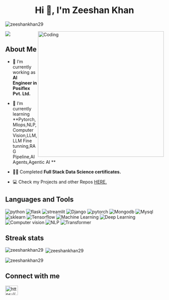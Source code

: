 <h1 align="center">Hi 👋, I'm Zeeshan Khan</h1>
<p align="left"> <img src="https://komarev.com/ghpvc/?username=zeeshankhan29&label=Profile%20views&color=0e75b6&style=flat" alt="zeeshankhan29" /> </p>
<img src='https://readme-typing-svg.herokuapp.com/?font=ubuntu&color=16A085&center=true&lines=Data+Scientist%20@%20iNeuron;Data+Enthusiast'/>
<img align="right" alt="Coding" width="400" src="https://www.isical.ac.in/~tihisi/Advt/WMLDS/images/deepLearning.gif">


## **About Me**

- 🔭 I’m currently working as **AI Engineer in Posiflex Pvt. Ltd.**

- 🌱 I’m currently learning **Pytorch,Mlops,NLP,Computer Vision,LLM,LLM Fine tunning,RAG Pipeline,AI Agents,Agentic AI **

- 👨‍💻 Completed **Full Stack Data Science certificates.** 

- 💻 Check my Projects and other Repos [HERE.](https://github.com/Zeeshankhan29?tab=repositories)


## Languages and Tools

<p>
<a><img src="https://img.shields.io/badge/Python-FFD43B?style=for-the-badge&logo=python&logoColor=darkgreen" alt="python"/></a>
<a><img src="https://img.shields.io/badge/flask-181818?style=for-the-badge&logo=openai&logoColor=white" alt="flask"/></a>
<a><img src="https://img.shields.io/badge/streamlit-181818?style=for-the-badge&logo=openai&logoColor=green" alt="streamlit"/></a>
<a><img src="https://img.shields.io/badge/Django-%23EE4C2C.svg?style=for-the-badge&logo=Django&logoColor=white" alt="Django"/></a>
<a><img src="https://img.shields.io/badge/pytorch-%23EE4C2C.svg?style=for-the-badge&logo=Django&logoColor=white" alt="pytorch"/></a>
<a><img src="https://img.shields.io/badge/Mongodb-FFD43B?style=for-the-badge&logo=python&logoColor=darkgreen" alt="Mongodb"/></a>
<a><img src="https://img.shields.io/badge/Mysql-181818?style=for-the-badge&logo=openai&logoColor=white" alt="Mysql"/></a>
<a><img src="https://img.shields.io/badge/sklearn-181818?style=for-the-badge&logo=openai&logoColor=green" alt="sklearn"/></a>
<a><img src="https://img.shields.io/badge/Tensorflow-%23EE4C2C.svg?style=for-the-badge&logo=Django&logoColor=white" alt="Tensorflow"/></a>
<a><img src="https://img.shields.io/badge/Machine Learning-FFD43B?style=for-the-badge&logo=python&logoColor=darkgreen" alt="Machine Learning"/></a>
<a><img src="https://img.shields.io/badge/Deep Learning-181818?style=for-the-badge&logo=openai&logoColor=white" alt="Deep Learning"/></a>
<a><img src="https://img.shields.io/badge/Computer vision-181818?style=for-the-badge&logo=openai&logoColor=green" alt="Computer vision"/></a>
<a><img src="https://img.shields.io/badge/NLP-181818?style=for-the-badge&logo=openai&logoColor=green" alt="NLP"/></a>
<a><img src="https://img.shields.io/badge/Transformer-%23EE4C2C.svg?style=for-the-badge&logo=Django&logoColor=white" alt="Transformer"/></a>
</p>


## **Streak stats**
<p><img align="left" src="https://github-readme-stats.vercel.app/api/top-langs?username=zeeshankhan29&show_icons=true&locale=en&layout=compact" alt="zeeshankhan29" /></p>

<p>&nbsp;<img align="center" src="https://github-readme-stats.vercel.app/api?username=zeeshankhan29&show_icons=true&locale=en" alt="zeeshankhan29" /></p>

<p><img align="center" src="https://github-readme-streak-stats.herokuapp.com/?user=zeeshankhan29&" alt="zeeshankhan29" /></p>


## **Connect with me**
<p align="left">
<a href="https://linkedin.com/in/https://www.linkedin.com/in/zeeshan-khan-976739184/" target="blank"><img align="center" src="https://raw.githubusercontent.com/rahuldkjain/github-profile-readme-generator/master/src/images/icons/Social/linked-in-alt.svg" alt="https://www.linkedin.com/in/zeeshan-khan-976739184/" height="30" width="40" /></a>
</p>
